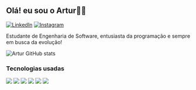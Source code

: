 ## Olá! eu sou o Artur👨‍💻

[![LinkedIn](https://img.shields.io/badge/LinkedIn-0077B5?style=for-the-badge&logo=linkedin&logoColor=white)](https://linkedin.com/in/artur-cadorin/)
[![Instagram](https://img.shields.io/badge/Instagram-E4405F?style=for-the-badge&logo=instagram&logoColor=white)](https://www.instagram.com/arturcadorin/)

Estudante de Engenharia de Software, entusiasta da programação e sempre em busca da evolução!

![Artur GitHub stats](https://github-readme-stats.vercel.app/api?username=arturcadorin&show_icons=true&theme=tokyonight)

### Tecnologias usadas

<div>
    <img src="https://img.shields.io/badge/HTML5-E34F26?style=for-the-badge&logo=html5&logoColor=white" />
    <img src="https://img.shields.io/badge/CSS3-1572B6?style=for-the-badge&logo=css3&logoColor=white" />
    <img src="https://img.shields.io/badge/Bootstrap-563D7C?style=for-the-badge&logo=bootstrap&logoColor=white" />
    <img src="https://img.shields.io/badge/JavaScript-F7DF1E?style=for-the-badge&logo=javascript&logoColor=black" />
    <img src="https://img.shields.io/badge/Java-ED8B00?style=for-the-badge&logo=openjdk&logoColor=white" />
    <img src="https://img.shields.io/badge/MySQL-00000F?style=for-the-badge&logo=mysql&logoColor=white" />
</div>
